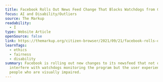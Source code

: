 ```yaml
---
title: Facebook Rolls Out News Feed Change That Blocks Watchdogs from Gathering Data
focus: AI and Disability/Outliers
source: The Markup
readability:
  - I
type: Website Article
openSource: false
link: https://themarkup.org/citizen-browser/2021/09/21/facebook-rolls-out-news-feed-change-that-blocks-watchdogs-from-gathering-data
learnTags:
  - ethics
  - fairness
  - disability
summary: Facebook is rolling out new changes to its newsfeed that not only
  interfere with watchdogs monitoring the program but the user experience for
  people who are visually impaired.
---
```

